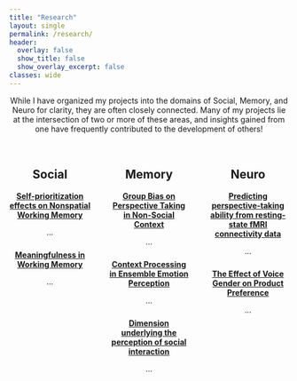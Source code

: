 ```yaml
---
title: "Research"
layout: single
permalink: /research/
header:
  overlay: false
  show_title: false
  show_overlay_excerpt: false
classes: wide
---
```


<p style="text-align:center;"> While I have organized my projects into the domains of Social, Memory, and Neuro for clarity, they are often closely connected. Many of my projects lie at the intersection of two or more of these areas, and insights gained from one have frequently contributed to the development of others!</p>

<div style="display: flex; justify-content: space-between; gap: 2rem; margin-top: 2rem; width: 100%; max-width: 1200px; margin-left: auto; margin-right: auto;">

  <!-- Column 1 -->
  <div style="flex: 1; text-align: center;">
    <h2>Social</h2>
    <div style="margin-bottom: 1.5rem;">
      <a href="/projects/social/self-prioritization"><strong>Self-prioritization effects on Nonspatial Working Memory</strong></a>
      <p>...</p>
    </div>
    <div>
      <a href="/projects/social/meaningfulness-memory"><strong>Meaningfulness in Working Memory</strong></a>
      <p>...</p>
    </div>
  </div>

  <!-- Column 2 -->
  <div style="flex: 1; text-align: center;">
    <h2>Memory</h2>
    <div style="margin-bottom: 1.5rem;">
      <a href="/projects/memory/group-bias"><strong>Group Bias on Perspective Taking in Non-Social Context</strong></a>
      <p>...</p>
    </div>
    <div style="margin-bottom: 1.5rem;">
      <a href="/projects/memory/context-emotion"><strong>Context Processing in Ensemble Emotion Perception</strong></a>
      <p>...</p>
    </div>
    <div>
      <a href="/projects/memory/dimensions-social-interaction"><strong>Dimension underlying the perception of social interaction</strong></a>
      <p>...</p>
    </div>
  </div>

  <!-- Column 3 -->
  <div style="flex: 1; text-align: center;">
    <h2>Neuro</h2>
    <div style="margin-bottom: 1.5rem;">
      <a href="/projects/neuro/perspective-fmri"><strong>Predicting perspective-taking ability from resting-state fMRI connectivity data</strong></a>
      <p>...</p>
    </div>
    <div>
      <a href="/projects/neuro/voice-gender-product"><strong>The Effect of Voice Gender on Product Preference</strong></a>
      <p>...</p>
    </div>
  </div>

</div>

